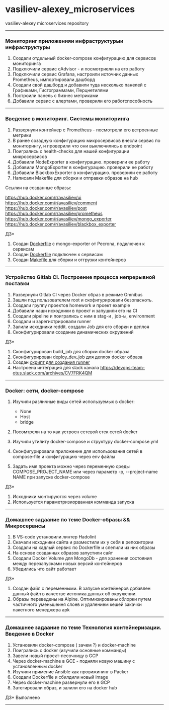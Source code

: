 # vasiliev-alexey_microservices
vasiliev-alexey microservices repository


___
###  **Мониторинг приложенияи инфраструктурыи инфраструктуры**
1. Создали отдельный docker-compose конфигурацию для сервисов мониторинга
2. Подключили сервис cAdvisor - и посмотриели на его работу
3. Подключили сервис Grafana, настроили источник данных Prometheus, импортировали дашборд
4. Создали свой  дашборд и добавили  туда несколько панелей с Графиками, Гистограммами, Перцнетилями
5. Построили панель с бизнес метриками
6. Добавили сервис с алертами, проверили его работспособность
___
###  **Введение в мониторинг. Системы мониторинга**
1. Развернули контейнер с Prometheus - посмотрели его встроенные метрики
2. В ранее созадную конфигурацию микросервисов внесли сервис по мониторингу,  и проверили что они выключились в  endpoint
3. Поигрались с health-checks для нашей конфигурации микросервисов
4. Добавили NodeExporter  в конфигурацию. проверили ее работу
5. Добавили MongoExporter  в конфигурацию. проверили ее работу
6. Добавили BlackboxExporter  в конфигурацию. проверили ее работу
7. Написали Makefile для сборки и отправки образов на hub

Ссылки на созданные образы:

https://hub.docker.com/r/avasiliev/ui
        https://hub.docker.com/r/avasiliev/comment
        https://hub.docker.com/r/avasiliev/post
        https://hub.docker.com/r/avasiliev/prometheus
        https://hub.docker.com/r/avasiliev/mongo_exporter
        https://hub.docker.com/r/avasiliev/blackbox_exporter

ДЗ*
1. Создан [Dockerfile](monitoring/mongo_exporter/Dockerfile) c mongo-exporter от Pecrona, подключен к сервисам
2. Создан [Dockerfile](monitoring/blackbox_exporter/Dockerfile)  подключен к сервисам
3. Создан [Makefile](Makefile)   для сборки и отгрузки контейнеров
___
###  **Устройство Gitlab CI. Построение процесса непрерывной поставки**
1. Развернули Gitlab CI  через Docker образ в режиме Omnibus
2. Зашли под пользователем  root и скофигурировали  безопасноть.
3. Создали группу проектов homework и проект example
4. Добавили наши исходники в проект и запушили его на CI
5. Создали pipeline и поигрались с ним в  stag-и , job-ы, environment
6. Создали и зарегистрировали runner
7. Залили исходники  reddit. создали Job для  его сборки и деплоя
8. Сконфигурировали создание динамических окружений

ДЗ*
1.  Сконфигурирован build_job для сборки  docker образа
2.  Сконфигурирован deploy_dev_job для деплоя  docker образа
3.  Создан [скрипт для  создания runner](gitlab-ci/runners.sh)
4.  Настроена интеграция для  slack канала  https://devops-team-otus.slack.com/archives/CV7FRK4QM

___
###  **Docker:  сети, docker-compose**
1. Изучили различные виды сетей  используемых в docker:
    - None
    - Host
    - bridge

2. Посомтрели на то как устроен  сетевой стек сетей docker
3. Изучили утилиту docker-compose и структуру docker-compose.yml
4. Сконфигурировали  приложение для использования сетей в compose-file и конфигурацию через env файлы

6. Задать имя проекта можно через переменную среды COMPOSE_PROJECT_NAME  или через параметр   -p, --project-name NAME при запуске docker-compose


ДЗ*
1. Исходники монтируются через  volume
2. Используется параметризиорванная комманда запуска



___
###  **Домашнее задаание по теме Docker-образы && Микросервисы**
1. В VS-code  установили линтер Hadolint
2. Скачали исходники сайта и разместили их у  себя в репозитории
3. Создали на кадлый сервис по  Dockerfile и слепили из них образы
4. На основе созданных образов запустили сайт
5. Создали Docker Volume для MongoDb - для хранения состояния между перезапусками новых версий контейнеров
6. Убедились что сайт работает


ДЗ*
1. Создан файл с переменными. В запуске контейнеров  добавлен данный файл в качестве истоника данных об окружении.
2. Образы переведены на Alpine. Оптимизированы сблорки путем частичного уменьшеиня слоев и удалением кешей закачки пакетного менеджера apk

___
###  **Домашнее задаание по теме Технология контейнеризации. Введение в Docker**
1. Установили  docker-compose ( зачем ?) и docker-machine
2. Поигрались с   docker (изучили основные комманды)
3. Завели новый проект-песочницу в GCP
4. Через docker-machine в GCE - подняли новую машину с установленным  docker
5. Изучили примение Ansible  как провижининг в Packer
6. Создали Dockerfile  и сбилдили новый image
7. Через  docker-machine  развернули его в GCP
8. Затегировали образ, и залили его на  docker hub

ДЗ*
Выполнено

___
